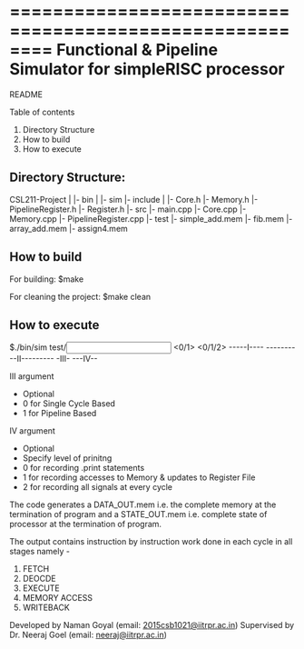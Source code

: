 ========================================================
Functional & Pipeline Simulator for simpleRISC processor
========================================================

README

Table of contents
1. Directory Structure
2. How to build
3. How to execute

Directory Structure:
--------------------
CSL211-Project
  |
  |- bin
      |
      |- sim
  |- include
      |
      |- Core.h
      |- Memory.h
      |- PipelineRegister.h
      |- Register.h
  |- src
      |- main.cpp
      |- Core.cpp
      |- Memory.cpp
      |- PipelineRegister.cpp
  |- test
      |- simple_add.mem
      |- fib.mem
      |- array_add.mem
      |- assign4.mem

How to build
------------
For building:
	$make

For cleaning the project:
	$make clean

How to execute
--------------

$./bin/sim test/<INPUT MEM FILE> <0/1> <0/1/2>
-----I---- ----------II--------- -III- ---IV--

III argument
* Optional
* 0 for Single Cycle Based
* 1 for Pipeline Based

IV argument
* Optional
* Specify level of prinitng
* 0 for recording .print statements
* 1 for recording accesses to Memory & updates to Register File
* 2 for recording all signals at every cycle


The code generates a DATA_OUT.mem i.e. the complete memory at the termination of program 
and a STATE_OUT.mem i.e. complete state of processor at the termination of program.

The output contains instruction by instruction work done in each cycle in all stages namely -

1. FETCH
2. DEOCDE
3. EXECUTE
4. MEMORY ACCESS
5. WRITEBACK

Developed by
Naman Goyal (email: 2015csb1021@iitrpr.ac.in)
Supervised by
Dr. Neeraj Goel (email: neeraj@iitrpr.ac.in)
